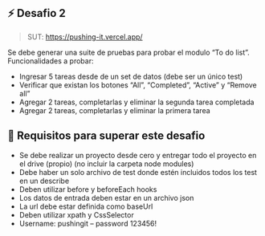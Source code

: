 ## ⚡ Desafio 2
> SUT: https://pushing-it.vercel.app/

Se debe generar una suite de pruebas para probar el modulo “To do list”. 
Funcionalidades a probar:
- Ingresar 5 tareas desde de un set de datos (debe ser un único test)
- Verificar que existan los botones “All”, “Completed”, “Active” y “Remove all”
- Agregar 2 tareas, completarlas y eliminar la segunda tarea completada
- Agregar 2 tareas, completarlas y eliminar la primera tarea


## 🔎 Requisitos para superar este desafio
- Se debe realizar un proyecto desde cero y entregar todo el proyecto en el drive (propio)  (no incluir la carpeta node modules)
- Debe haber un solo archivo de test donde estén incluidos todos los test en un describe
- Deben utilizar before y beforeEach hooks
- Los datos de entrada deben estar en un archivo json
- La url debe estar definida como baseUrl
- Deben utilizar xpath y CssSelector
- Username: pushingit – password 123456!